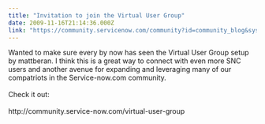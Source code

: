 ```yaml
---
title: "Invitation to join the Virtual User Group"
date: 2009-11-16T21:14:36.000Z
link: "https://community.servicenow.com/community?id=community_blog&sys_id=7e4e66addbd0dbc01dcaf3231f961970"
---
```

<p>Wanted to make sure every by now has seen the Virtual User Group setup by mattberan. I think this is a great way to connect with even more SNC users and another avenue for expanding and leveraging many of our compatriots in the Service-now.com community.<br /><br />Check it out: <br /><br />http://community.service-now.com/virtual-user-group</p>